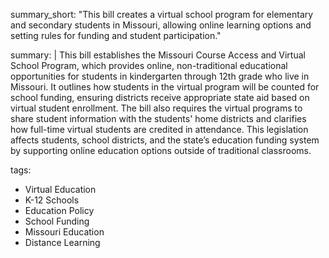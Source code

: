 summary_short: "This bill creates a virtual school program for elementary and secondary students in Missouri, allowing online learning options and setting rules for funding and student participation."

summary: |
  This bill establishes the Missouri Course Access and Virtual School Program, which provides online, non-traditional educational opportunities for students in kindergarten through 12th grade who live in Missouri. It outlines how students in the virtual program will be counted for school funding, ensuring districts receive appropriate state aid based on virtual student enrollment. The bill also requires the virtual programs to share student information with the students' home districts and clarifies how full-time virtual students are credited in attendance. This legislation affects students, school districts, and the state’s education funding system by supporting online education options outside of traditional classrooms.

tags:
  - Virtual Education
  - K-12 Schools
  - Education Policy
  - School Funding
  - Missouri Education
  - Distance Learning
